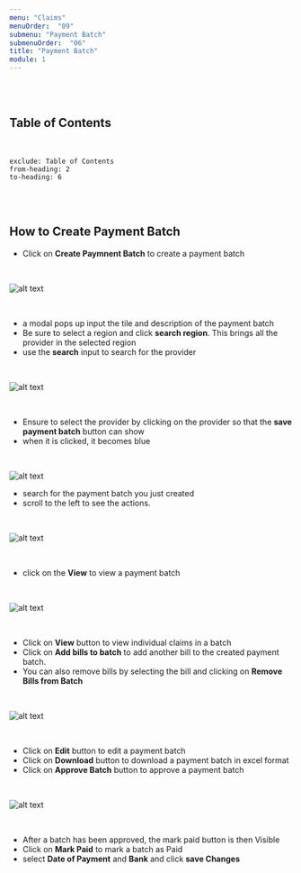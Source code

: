 ```yaml
---
menu: "Claims"
menuOrder:  "09"
submenu: "Payment Batch"
submenuOrder:  "06"
title: "Payment Batch"
module: 1
---
```


<br />
<br />

## Table of Contents

<br />

```toc
exclude: Table of Contents
from-heading: 2
to-heading: 6
```

<br />
<br />



## How to Create Payment Batch

* Click on **Create Paymnent Batch** to create a payment batch

<br />

  ![alt text](/images/createPaymentBatch.png "Title")

<br>

* a modal pops up input the tile and description of the payment batch
* Be sure to select a region and click **search region**. This brings all the provider in the selected region
* use the  **search** input to search for the provider

<br />

  ![alt text](/images/creatingPaymentBatch.png "Title")

<br>

* Ensure to select the provider by  clicking on the provider  so that the **save payment batch** button can show
* when it is clicked, it becomes blue


<br>

![alt text](/images/savePaymentBatch.png "Title") 

* search for the payment batch you just created
* scroll to the left to see the actions.


<br>

![alt text](/images/CreatedPaymentBatch.png "Title")

<br />

* click on the **View** to view a payment batch

<br>

![alt text](/images/viewingPaymentBatch.png "Title")

<br />

* Click on **View** button to view individual claims in a batch
* Click on **Add bills to batch** to add another bill to the created payment batch.
* You can also remove bills by selecting the bill and clicking on **Remove Bills from Batch**
<br>

![alt text](/images/viewAddBills.png "Title")

<br />

* Click on **Edit** button to edit a payment batch
* Click on **Download** button to download a payment batch in excel format
* Click on **Approve Batch** button to approve a payment batch

<br>

![alt text](/images/markpaid.png "Title")

<br />

* After a batch has been approved, the mark paid button is then Visible
* Click on **Mark Paid** to mark a batch as Paid
* select **Date of Payment** and **Bank** and click **save Changes**
<br>

<!-- ![alt text](/images/CPCourseSettings.png "Title")

<br />

* Click on **Viewer** tab to view course details
* Select learning path from the dropdown list
* Select learning area of interest from the dropdown list
* Select pricing from the dropdown list
* Click on **Save Viewer Settings** button to save viewers settings

<br>

![alt text](/images/CpCreateCourse.png "Title")

<br />

* Click on **Course Content** tab to view course details
* Type in Section Title in the text area
* Click on **Add Section** button to add new section
 
* Click on the arrow to release dropdown
<br>

![alt text](/images/CPAddContent.png "Title") 

<br />

* Click on **Add Content** button to add new content


<br>

![alt text](/images/ChemistryVideo.png "Title") 

<br />

* Click on **Course Content** tab to view course details
* Enter Content name
* Select files to upload (PDF or Video ) from the dropdown
* Click on **Choose file** to select file from your computer
* Click on **Add Content** button to upload selected file

<br />

  ![alt text](/images/CpPublishCourse.png "Title")

<br />

* Click on **Preview Course** button to make neccessary corrections OR
* Click on **Publish Course** button to publish course

<br />

  ![alt text](/images/ConfirmPublished.png "Title")

<br />

* Click on **Close** button to close modal

**Note: Once course has been published it cannot be edited**

<br />
<br />

## How to access Published Courses


* Click on **My Content** on the side bar to direct you to content page

<br />

  ![alt text](/images/CPpublishedContent.png "Title")

<br />

* Click on **Course** to direct you to list of published courses

<br />

  ![alt text](/images/CPCourse.png "Title")

<br />
 -->




